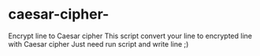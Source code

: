 # caesar-cipher-
Encrypt line to Caesar cipher
This script convert your line to encrypted line with Caesar cipher
Just need run script and write line ;)
